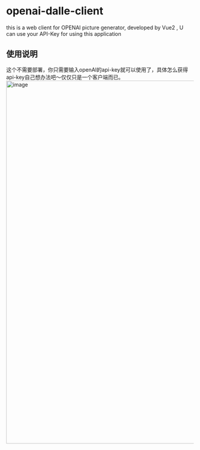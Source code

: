 # openai-dalle-client
this is a web client for OPENAI picture generator, developed by Vue2 , U can use your API-Key for using this application
## 使用说明
这个不需要部署，你只需要输入openAI的api-key就可以使用了，具体怎么获得api-key自己想办法吧～仅仅只是一个客户端而已。
<img width="973" alt="image" src="https://user-images.githubusercontent.com/66175155/222654847-c6b2523f-5c08-484f-a5bd-44f31ef36c55.png">
